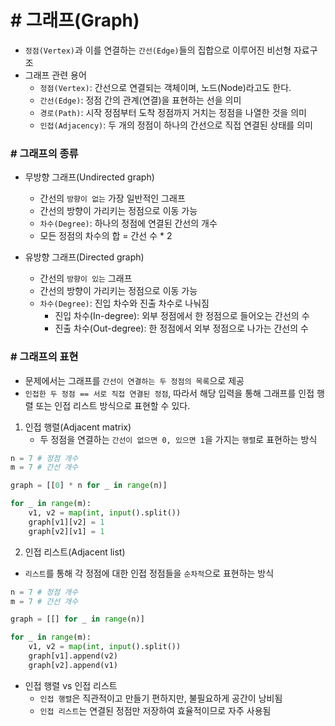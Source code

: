 # # 그래프(Graph)

- `정점(Vertex)`과 이를 연결하는 `간선(Edge)`들의 집합으로 이루어진 비선형 자료구조
- 그래프 관련 용어
    - `정점(Vertex)`: 간선으로 연결되는 객체이며, 노드(Node)라고도 한다.
    - `간선(Edge)`: 정점 간의 관계(연결)을 표현하는 선을 의미
    - `경로(Path)`: 시작 정점부터 도착 정점까지 거치는 정점을 나열한 것을 의미
    - `인접(Adjacency)`: 두 개의 정점이 하나의 간선으로 직접 연결된 상태를 의미


### # 그래프의 종류
- 무방향 그래프(Undirected graph)
    - 간선의 `방향이 없는` 가장 일반적인 그래프
    - 간선의 방향이 가리키는 정점으로 이동 가능
    - `차수(Degree)`: 하나의 정점에 연결된 간선의 개수
    - 모든 정점의 차수의 합 = 간선 수 * 2

- 유방향 그래프(Directed graph)
    - 간선의 `방향이 있는` 그래프
    - 간선의 방향이 가리키는 정점으로 이동 가능
    - `차수(Degree)`: 진입 차수와 진출 차수로 나눠짐
        - 진입 차수(In-degree): 외부 정점에서 한 정점으로 들어오는 간선의 수
        - 진출 차수(Out-degree): 한 정점에서 외부 정점으로 나가는 간선의 수

### # 그래프의 표현
- 문제에서는 그래프를 `간선이 연결하는 두 정점의 목록`으로 제공
- `인접한 두 정점 == 서로 직접 연결된 정점`, 따라서 해당 입력을 통해 그래프를 인접 행렬 또는 인접 리스트 방식으로 표현할 수 있다.
1. 인접 행렬(Adjacent matrix)
    - 두 정점을 연결하는 `간선이 없으면 0, 있으면 1`을 가지는 `행렬`로 표현하는 방식
```py
n = 7 # 정점 개수
m = 7 # 간선 개수

graph = [[0] * n for _ in range(n)]

for _ in range(m):
    v1, v2 = map(int, input().split())
    graph[v1][v2] = 1
    graph[v2][v1] = 1    

```

2. 인접 리스트(Adjacent list)
- `리스트`를 통해 각 정점에 대한 인접 정점들을 `순차적`으로 표현하는 방식
```py
n = 7 # 정점 개수
m = 7 # 간선 개수

graph = [[] for _ in range(n)]

for _ in range(m):
    v1, v2 = map(int, input().split())
    graph[v1].append(v2)
    graph[v2].append(v1)

```
- 인접 행렬 vs 인접 리스트
    - `인접 행렬`은 직관적이고 만들기 편하지만, 불필요하게 공간이 낭비됨
    - `인접 리스트`는 연결된 정점만 저장하여 효율적이므로 자주 사용됨

    